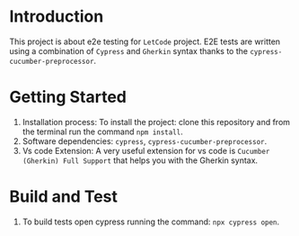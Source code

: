 # Introduction 
This project is about e2e testing for `LetCode` project. E2E tests are written using a combination of `Cypress` and `Gherkin` syntax thanks to the `cypress-cucumber-preprocessor`. 

# Getting Started
1.	Installation process: To install the project: clone this repository and from the terminal run the command `npm install`.
2.	Software dependencies: `cypress`, `cypress-cucumber-preprocessor`.
3.  Vs code Extension: A very useful extension for vs code is `Cucumber (Gherkin) Full Support` that helps you with the Gherkin syntax.


# Build and Test
1. To build tests open cypress running the command: `npx cypress open`.